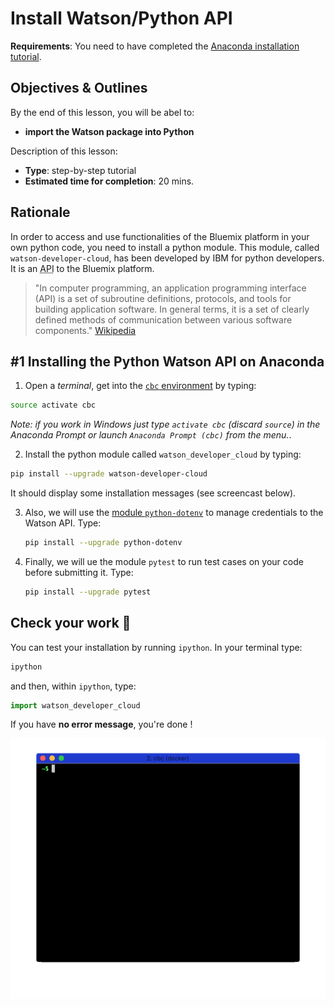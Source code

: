 # Install Watson/Python API

**Requirements**: You need to have completed the [Anaconda installation tutorial](3-anaconda_install.md).

## Objectives & Outlines

By the end of this lesson, you will be abel to:
- **import the Watson package into Python**

Description of this lesson:
- **Type**: step-by-step tutorial
- **Estimated time for completion**: 20 mins.



## Rationale

In order to access and use functionalities of the Bluemix platform in your own python code, you need to install a python module.
This module, called `watson-developer-cloud`, has been developed by IBM for python developers. It is an <abbr title="Application Programming Interface">API</abbr> to the Bluemix platform.

> "In computer programming, an application programming interface (API) is a set of subroutine definitions, protocols, and tools for building application software. In general terms, it is a set of clearly defined methods of communication between various software components." [Wikipedia](https://en.wikipedia.org/wiki/Application_programming_interface)


## \#1 Installing the Python Watson API on Anaconda

1. Open a <dfn title="in Windows, use Anaconda Prompt">terminal</dfn>, get into the [`cbc` environment](anaconda_install.md) by typing:

  ```bash
  source activate cbc
  ```

  *Note: if you work in Windows just type `activate cbc` (discard `source`) in the Anaconda Prompt or launch `Anaconda Prompt (cbc)` from the menu.*.


2. Install the python module called `watson_developer_cloud` by typing:

  ```bash
  pip install --upgrade watson-developer-cloud
  ```

  It should display some installation messages (see screencast below).

3. Also, we will use the [module `python-dotenv`](https://github.com/theskumar/python-dotenv) to manage credentials to the Watson API. Type:

    ```bash
    pip install --upgrade python-dotenv
    ```

4. Finally, we will ue the module `pytest` to run test cases on your code before submitting it. Type:

    ```bash
    pip install --upgrade pytest
    ```


## Check your work 💪

You can test your installation by running `ipython`. In your terminal type:

  ```bash
  ipython
  ```

  and then, within `ipython`, type:
  ```python
  import watson_developer_cloud
  ```

  If you have **no error message**, you're done !

  ![watson install and module import](img/watson-pip.gif)
